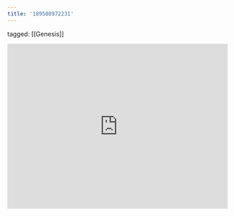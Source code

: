 ```yaml
---
title: '189508972231'
---
```

tagged: [[Genesis]]
<iframe allow="accelerometer; autoplay; clipboard-write; encrypted-media; gyroscope; picture-in-picture" allowfullscreen="" frameborder="0" height="375" id="youtube_iframe" src="https://www.youtube.com/embed/7X_3yOUKSOc?feature=oembed&amp;enablejsapi=1&amp;origin=https://safe.txmblr.com&amp;wmode=opaque" width="500"></iframe>